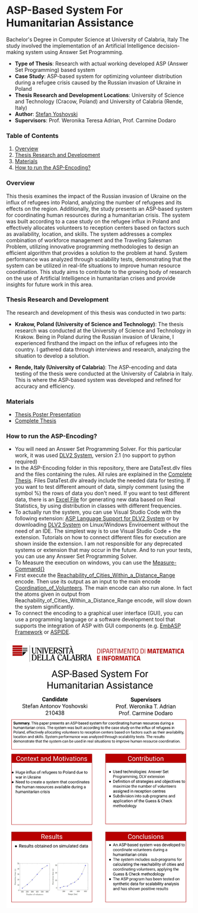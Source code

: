 # ASP-Based System For Humanitarian Assistance

Bachelor's Degree in Computer Science at University of Calabria, Italy
The study involved the implementation of an Artificial Intelligence decision-making system using Answer Set Programming.

- **Type of Thesis**: Research with actual working developed ASP (Answer Set Programming) based system
- **Case Study**: ASP-based system for optimizing volunteer distribution during a refugee crisis caused by the Russian invasion of Ukraine in Poland
- **Thesis Research and Development Locations**: University of Science and Technology (Cracow, Poland) and University of Calabria (Rende, Italy)
- **Author**: [Stefan Yoshovski](https://www.linkedin.com/in/stefan-yoshovski/?locale=en_US)
- **Supervisors**: Prof. Weronika Teresa Adrian, Prof. Carmine Dodaro

### Table of Contents

1. [Overview](#overview)
2. [Thesis Research and Development](#thesis-research-and-development)
3. [Materials](#materials)
4. [How to run the ASP-Encoding?](#how-to-run-the-asp-encoding)

### Overview
This thesis examines the impact of the Russian invasion of Ukraine on the influx of refugees into Poland, analyzing the number of refugees and its effects on the region. Additionally, the study presents an ASP-based system for coordinating human resources during a humanitarian crisis. The system was built according to a case study on the refugee influx in Poland and effectively allocates volunteers to reception centers based on factors such as availability, location, and skills. The system addresses a complex combination of workforce management and the Traveling Salesman Problem, utilizing innovative programming methodologies to design an efficient algorithm that provides a solution to the problem at hand. System performance was analyzed through scalability tests, demonstrating that the system can be utilized in real-life situations to improve human resource coordination. This study aims to contribute to the growing body of research on the use of Artificial Intelligence in humanitarian crises and provide insights for future work in this area.

### Thesis Research and Development
The research and development of this thesis was conducted in two parts:
- **Krakow, Poland (University of Science and Technology)**: The thesis research was conducted at the University of Science and Technology in Krakow. Being in Poland during the Russian invasion of Ukraine, I experienced firsthand the impact on the influx of refugees into the country. I gathered data through interviews and research, analyzing the situation to develop a solution.

- **Rende, Italy (University of Calabria)**: The ASP-encoding and data testing of the thesis were conducted at the University of Calabria in Italy. This is where the ASP-based system was developed and refined for accuracy and efficiency.

### Materials

- [Thesis Poster Presentation](./Resources/Graphs_and_Data/Poster_Presentation.pdf)
- [Complete Thesis](./Resources/Graphs_and_Data/ASP_based_system_for_humanitarian_assistance.pdf)


### How to run the ASP-Encoding?
- You will need an Answer Set Programming Solver. For this particular work, it was used [DLV2 System](https://dlv.demacs.unical.it/), version 2.1 (no support to python required)
- In the ASP-Encoding folder in this repository, there are DataTest.dlv files and the files containing the rules. All rules are explained in the [Complete Thesis](./Resources/Graphs_and_Data/ASP_based_system_for_humanitarian_assistance.pdf). Files DataTest.dlv already include the needed data for testing. If you want to test different amount of data, simply comment (using the symbol %) the rows of data you don't need. If you want to test different data, there is an [Excel File](./Resources/Data_Randomizer/randomData.xlsb.xlsx) for generating new data based on Real Statistics, by using distribution in classes with different frequencies.
- To actually run the system, you can use Visual Studio Code with the following extension: [ASP Language Support for DLV2 System](https://marketplace.visualstudio.com/items?itemName=RiccardoCarnevali.asp-language-support-dlv2) or by downloading [DLV2 System](https://dlv.demacs.unical.it/) on Linux/Windows Enviroement without the need of an IDE. The simplest way is to use Visual Studio Code + the extension. Tutorials on how to connect different files for execution are shown inside the extension. I am not responsible for any deprecated systems or extension that may occur in the future. And to run your tests, you can use any Answer Set Programming Solver.
- To Measure the execution on windows, you can use the [Measure-Command{<program>}](https://learn.microsoft.com/en-us/powershell/module/microsoft.powershell.utility/measure-command?view=powershell-7.3)
- First execute the [Reachability_of_Cities_Within_a_Distance_Range](./ASP_Encoding/Reachability_of_Cities_Within_a_Distance_Range) encode. Then use its output as an input to the main encode [Coordination_of_Volunteers](./ASP_Encoding/Coordination_of_Volunteers). The main encode can also run alone. In fact the atoms given in output from Reachability_of_Cities_Within_a_Distance_Range encode, will slow down the system significantly.
- To connect the encoding to a graphical user interface (GUI), you can use a programming language or a software development tool that supports the integration of ASP with GUI components (e.g. [EmbASP Framework](https://www.mat.unical.it/calimeri/projects/embasp/) or [ASPIDE](https://www.mat.unical.it/ricca/aspide/).

![Thesis Poster Presentation](./Resources/Graphs_and_Data/Poster_Presentation.jpg)



